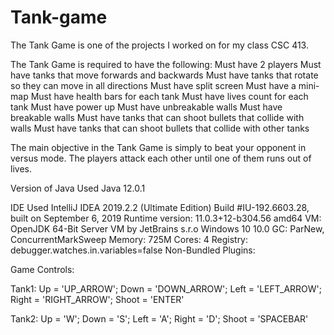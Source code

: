 # Tank-game

The Tank Game is one of the projects I worked on for my class CSC 413.

The Tank Game is required to have the following:
Must have 2 players
Must have tanks that move forwards and backwards
Must have tanks that rotate so they can move in all directions
Must have split screen
Must have a mini-map
Must have health bars for each tank
Must have lives count for each tank
Must have power up
Must have unbreakable walls
Must have breakable walls
Must have tanks that can shoot bullets that collide with walls
Must have tanks that can shoot bullets that collide with other tanks


The main objective in the Tank Game is simply to beat your opponent in versus mode. The players attack each other until one of them runs out of lives.

Version of Java Used
Java 12.0.1

IDE Used
IntelliJ IDEA 2019.2.2 (Ultimate Edition)
Build #IU-192.6603.28, built on September 6, 2019
Runtime version: 11.0.3+12-b304.56 amd64
VM: OpenJDK 64-Bit Server VM by JetBrains s.r.o
Windows 10 10.0
GC: ParNew, ConcurrentMarkSweep
Memory: 725M
Cores: 4
Registry: debugger.watches.in.variables=false
Non-Bundled Plugins: 


Game Controls:

Tank1: 
Up = 'UP_ARROW'; 
Down = 'DOWN_ARROW'; 
Left = 'LEFT_ARROW'; 
Right = 'RIGHT_ARROW'; 
Shoot = 'ENTER' 

Tank2:
Up = 'W'; 
Down = 'S'; 
Left = 'A'; 
Right = 'D'; 
Shoot = 'SPACEBAR'
